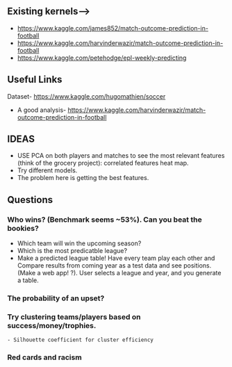 ## Existing kernels-->

* https://www.kaggle.com/james852/match-outcome-prediction-in-football
* https://www.kaggle.com/harvinderwazir/match-outcome-prediction-in-football
* https://www.kaggle.com/petehodge/epl-weekly-predicting

## Useful Links
Dataset- https://www.kaggle.com/hugomathien/soccer

* A good analysis- https://www.kaggle.com/harvinderwazir/match-outcome-prediction-in-football

## IDEAS

* USE PCA on both players and matches to see the most relevant features (think of the grocery project): 
correlated features heat map.
* Try different models.
* The problem here is getting the best features.

## Questions

### Who wins? (Benchmark seems ~53%). Can you beat the bookies? 
  - Which team  will win the upcoming season? 
  - Which is the most predicatble league?
  - Make a predicted league table! Have every team play each other and Compare results from coming year as a test data and see positions. (Make a web app! ?). User selects a league and year, and you generate a table.

### The probability of an upset?

### Try clustering teams/players based on success/money/trophies.
    - Silhouette coefficient for cluster efficiency

### Red cards and racism

